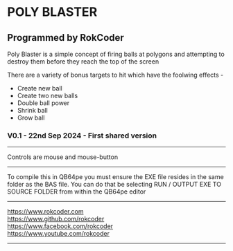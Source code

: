 # POLY BLASTER
## Programmed by RokCoder

Poly Blaster is a simple concept of firing balls at polygons and attempting to destroy them before they reach the top of the screen

There are a variety of bonus targets to hit which have the foolwing effects -
* Create new ball
* Create two new balls
* Double ball power
* Shrink ball
* Grow ball

### V0.1 - 22nd Sep 2024 - First shared version

---

Controls are mouse and mouse-button

---

To compile this in QB64pe you must ensure the EXE file resides in the same folder as the BAS file. You can do that be selecting RUN / OUTPUT EXE TO SOURCE FOLDER from within the QB64pe editor

---

https://www.rokcoder.com \
https://www.github.com/rokcoder \
https://www.facebook.com/rokcoder \
https://www.youtube.com/rokcoder

---
